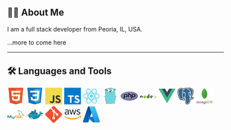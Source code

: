 ## :man_technologist: About Me

I am a full stack developer from Peoria, IL, USA.

...more to come here

___
## :hammer_and_wrench: Languages and Tools
<img src="https://github.com/devicons/devicon/blob/master/icons/html5/html5-original.svg" title="HTML5" width="40" height="40" />
<img src="https://github.com/devicons/devicon/blob/master/icons/css3/css3-original.svg" title="CSS3" width='40' height='40' />
<img src='https://github.com/devicons/devicon/blob/master/icons/javascript/javascript-original.svg' title='JavaScript' width='40' height='40' />
<img src='https://github.com/devicons/devicon/blob/master/icons/typescript/typescript-original.svg' title='TypeScript' width='40' height='40' />
<img src='https://github.com/devicons/devicon/blob/master/icons/react/react-original.svg' title='React' width='40' height='40' />
<img src='https://github.com/devicons/devicon/blob/master/icons/go/go-original.svg' title='Go' width='40' height='40' />
<img src='https://github.com/devicons/devicon/blob/master/icons/php/php-original.svg' title='PHP' width='40' height='40' />
<img src='https://github.com/devicons/devicon/blob/master/icons/nodejs/nodejs-original-wordmark.svg' title='NodeJS' width='40' height='40' />
<img src='https://github.com/devicons/devicon/blob/master/icons/vuejs/vuejs-original.svg' title='Vue' width='40' height='40' />
<img src='https://github.com/devicons/devicon/blob/master/icons/postgresql/postgresql-original.svg' title='PostgreSQL' width='40' height='40' />
<img src='https://github.com/devicons/devicon/blob/master/icons/mongodb/mongodb-original-wordmark.svg' title='MongoDB' width='40' height='40' />
<img src='https://github.com/devicons/devicon/blob/master/icons/mysql/mysql-original-wordmark.svg' title='MySQL' height='40' width='40' />
<img src='https://github.com/devicons/devicon/blob/master/icons/docker/docker-original.svg' title='Docker' width='40' height='40' />
<img src='https://github.com/devicons/devicon/blob/master/icons/git/git-original.svg' title='Git' width='40' height='40' />
<img src='https://github.com/devicons/devicon/blob/master/icons/amazonwebservices/amazonwebservices-original-wordmark.svg' title='AWS' height='40' width='40' />
<img src='https://github.com/devicons/devicon/blob/master/icons/azure/azure-original.svg' title='Azure' width='40' height='40' />
